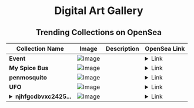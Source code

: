 <div align="center">

# Digital Art Gallery

## Trending Collections on OpenSea

| Collection Name                       | Image                                                                                     | Description                       | OpenSea Link                                                                                          |
|---------------------------------------|-------------------------------------------------------------------------------------------|-----------------------------------|--------------------------------------------------------------------------------------------------------|
| **Event** | ![Image](https://i.seadn.io/s/raw/files/28fb8cac07ddec3e57b75ad2ba0b8590.jpg?w=500&auto=format?w=200&auto=format) |  | <details><summary>Link</summary>[Event](https://opensea.io/collection/event-43332)</details> |
| **My Spice Bus** | ![Image](https://i.seadn.io/s/raw/files/f45d48938ae9c5bdc09a7fb85d0c1531.png?w=500&auto=format?w=200&auto=format) |  | <details><summary>Link</summary>[My Spice Bus](https://opensea.io/collection/my-spice-bus)</details> |
| **penmosquito** | ![Image](https://i.seadn.io/s/raw/files/5b3ca2cda6383b6652c9a7e269012918.png?w=500&auto=format?w=200&auto=format) |  | <details><summary>Link</summary>[penmosquito](https://opensea.io/collection/penmosquito)</details> |
| **UFO** | ![Image](https://i.seadn.io/s/raw/files/491b6b1621868bcb2cf216167d3b2cc3.png?w=500&auto=format?w=200&auto=format) |  | <details><summary>Link</summary>[UFO](https://opensea.io/collection/ufo-154)</details> |
| **<details><summary>njhfgcdbvxc2425...</summary>njhfgcdbvxc242545</details>** | ![Image](https://i.seadn.io/s/raw/files/a88f5b859ce88c55fc36b66e94560c7c.jpg?w=500&auto=format?w=200&auto=format) |  | <details><summary>Link</summary>[njhfgcdbvxc242545](https://opensea.io/collection/njhfgcdbvxc242545)</details> |

</div>
